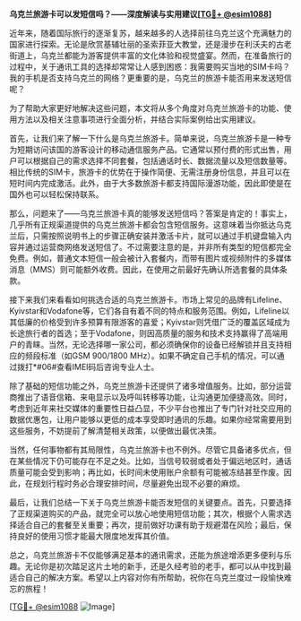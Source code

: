 **乌克兰旅游卡可以发短信吗？——深度解读与实用建议[[TG💪+ @esim1088](https://t.me/s/esim1088)]**

近年来，随着国际旅行的逐渐复苏，越来越多的人选择前往乌克兰这个充满魅力的国家进行探索。无论是欣赏基辅壮丽的圣索菲亚大教堂，还是漫步在利沃夫的古老街道上，乌克兰都能为游客提供丰富的文化体验和视觉盛宴。然而，在准备旅行的过程中，关于通讯工具的选择却常常让人感到困惑：我需要购买当地的SIM卡吗？我的手机是否支持乌克兰的网络？更重要的是，乌克兰的旅游卡能否用来发送短信呢？

为了帮助大家更好地解决这些问题，本文将从多个角度对乌克兰旅游卡的功能、使用方法以及相关注意事项进行全面分析，并结合实际案例给出实用建议。

首先，让我们来了解一下什么是乌克兰旅游卡。简单来说，乌克兰旅游卡是一种专为短期访问该国的游客设计的移动通信服务产品。它通常以预付费的形式出售，用户可以根据自己的需求选择不同套餐，包括通话时长、数据流量以及短信数量等。相比传统的SIM卡，旅游卡的优势在于操作简便、无需注册身份信息，并且可以在短时间内完成激活。此外，由于大多数旅游卡都支持国际漫游功能，因此即使是在国外也可以轻松保持联系。

那么，问题来了——乌克兰旅游卡真的能够发送短信吗？答案是肯定的！事实上，几乎所有正规渠道提供的乌克兰旅游卡都会包含短信服务。这意味着当你抵达乌克兰后，只需按照说明书上的步骤正确安装并激活卡片，就可以通过手机键盘输入内容并通过运营商网络发送短信了。不过需要注意的是，并非所有类型的短信都完全免费。例如，普通文本短信一般会被计入套餐内，而带有图片或视频附件的多媒体消息（MMS）则可能额外收费。因此，在使用之前最好先确认所选套餐的具体条款。

接下来我们来看看如何挑选合适的乌克兰旅游卡。市场上常见的品牌有Lifeline、Kyivstar和Vodafone等，它们各自有着不同的特点和服务范围。例如，Lifeline以其低廉的价格受到许多预算有限游客的喜爱；Kyivstar则凭借广泛的覆盖区域成为长途旅行者的首选；至于Vodafone，则因高质量的服务和技术支持赢得了高端用户的青睐。当然，无论选择哪一家公司，都必须确保你的设备已经解锁并且支持相应的频段标准（如GSM 900/1800 MHz）。如果不确定自己手机的情况，可以通过拨打*#06#查看IMEI码后咨询专业人士。

除了基础的短信功能之外，乌克兰旅游卡还提供了诸多增值服务。比如，部分运营商推出了语音信箱、来电显示以及呼叫转移等功能，让沟通更加便捷高效。同时，考虑到近年来社交媒体的重要性日益凸显，不少平台也推出了专门针对社交应用的数据优惠包，让用户能够以更低的成本享受即时通讯的乐趣。如果你经常需要用到这些服务，不妨提前了解清楚相关政策，以便做出最优决策。

当然，任何事物都有其局限性，乌克兰旅游卡也不例外。尽管它具备诸多优点，但在某些情况下仍可能存在不足之处。比如，当信号较弱或者处于偏远地区时，通话质量可能会受到影响；再比如，长时间未使用账户余额有可能被冻结甚至作废。因此，在规划行程时务必合理安排时间，尽量避免出现不必要的麻烦。

最后，让我们总结一下关于乌克兰旅游卡能否发短信的关键要点。首先，只要选择了正规渠道购买的产品，就完全可以放心地使用短信功能；其次，根据个人需求选择适合自己的套餐至关重要；再次，提前做好功课有助于规避潜在风险；最后，保持良好的使用习惯才能最大限度地发挥其价值。

总之，乌克兰旅游卡不仅能够满足基本的通讯需求，还能为旅途增添更多便利与乐趣。无论你是初次踏足这片土地的新手，还是久经考验的老手，都可以从中找到最适合自己的解决方案。希望以上内容对你有所帮助，祝你在乌克兰度过一段愉快难忘的旅程！

[[TG💪+ @esim1088](https://t.me/s/esim1088) ![Image](https://i.postimg.cc/4NQfJmqS/Snipaste-2025-05-13-00-14-12.png)]